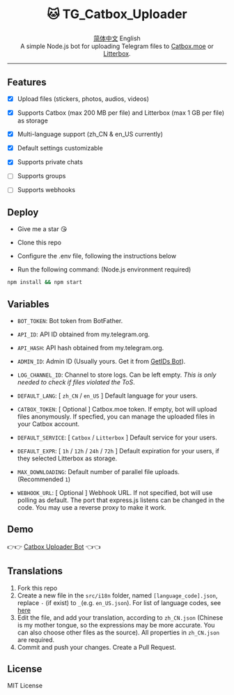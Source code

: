 # <p align="center">🐱 TG_Catbox_Uploader</p>

<div style="text-align: center;"><a href="https://github.com/AnotiaWang/TG_Catbox_Uploader#readme">简体中文</a> English</div>

<div style="text-align: center;">A simple Node.js bot for uploading Telegram files to <a href="https://catbox.moe">Catbox.moe</a> or <a href="https://litterbox.catbox.moe">Litterbox</a>.</div>

------------ 

## Features

- [x] Upload files (stickers, photos, audios, videos) 

- [x] Supports Catbox (max 200 MB per file) and Litterbox (max 1 GB per file) as storage

- [x] Multi-language support (zh_CN & en_US currently)

- [x] Default settings customizable

- [x] Supports private chats

- [ ] Supports groups

- [ ] Supports webhooks

## Deploy

- Give me a star 😘

- Clone this repo

- Configure the .env file, following the instructions below
 
- Run the following command: (Node.js environment required)

```Bash
npm install && npm start
```

## Variables

- `BOT_TOKEN`: Bot token from BotFather.

- `API_ID`: API ID obtained from my.telegram.org.

- `API_HASH`: API hash obtained from my.telegram.org.

- `ADMIN_ID`: Admin ID (Usually yours. Get it from [GetIDs Bot](https://t.me/getidsbot)).

- `LOG_CHANNEL_ID`: Channel to store logs. Can be left empty. *This is only needed to check if files violated the ToS*.

- `DEFAULT_LANG`: [ `zh_CN` / `en_US` ] Default language for your users.

- `CATBOX_TOKEN`: [ Optional ] Catbox.moe token. If empty, bot will upload files anonymously. If specfied, you can manage the uploaded files in your Catbox account.

- `DEFAULT_SERVICE`: [ `Catbox` / `Litterbox` ] Default service for your users.

- `DEFAULT_EXPR`: [ `1h` / `12h` / `24h` / `72h` ] Default expiration for your users, if they selected Litterbox as storage.

- `MAX_DOWNLOADING`: Default number of parallel file uploads. (Recommended `1`)

- `WEBHOOK_URL`: [ Optional ] Webhook URL. If not specified, bot will use polling as default. The port that express.js listens can be changed in the code. You may use a reverse proxy to make it work.

## Demo

👉👉 [Catbox Uploader Bot](https://t.me/CatboxUploaderBot) 👈👈

## Translations

1. Fork this repo
2. Create a new file in the `src/i18n` folder, named `[language_code].json`, replace `-` (if exist) to `_`(e.g. `en_US.json`). For list of language codes, see [here](http://www.lingoes.net/zh/translator/langcode.htm)
3. Edit the file, and add your translation, according to `zh_CN.json` (Chinese is my mother tongue, so the expressions may be more accurate. You can also choose other files as the source). All properties in `zh_CN.json` are required.
4. Commit and push your changes. Create a Pull Request. 

## License

MIT License